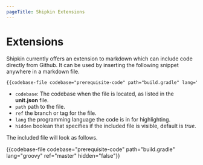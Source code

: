 ```yaml
---
pageTitle: Shipkin Extensions
---
```


# Extensions

Shipkin currently offers an extension to markdown which can include code
directly from Github.
It can be used by inserting the following snippet anywhere in a markdown
file.

```markdown
{{codebase-file codebase="prerequisite-code" path="build.gradle" lang="groovy" ref="master" hidden="false"}}
```

-   `codebase`: The codebase when the file is located, as listed in the
    __unit.json__ file.
-   `path` path to the file.
-   `ref` the branch or tag for the file.
-   `lang` the programming language the code is in for highlighting.
-   `hidden` boolean that specifies if the included file is visible,
    default is _true_.

The included file will look as follows.

{{codebase-file codebase="prerequisite-code" path="build.gradle" lang="groovy" ref="master" hidden="false"}}